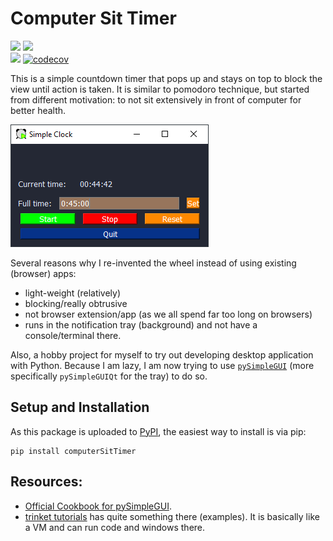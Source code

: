 # Computer Sit Timer
![][python-versions]
![][pypi-badge]\
![][gh-action-test]
[![codecov](https://codecov.io/gh/tjangoW/computerSitTimer/branch/master/graph/badge.svg?token=1DPRMOCYQZ)](https://codecov.io/gh/tjangoW/computerSitTimer)


This is a simple countdown timer that pops up 
and stays on top to block the view until action is taken.
It is similar to pomodoro technique,
but started from different motivation:
to not sit extensively in front of computer for better health.

![](./misc/screenshot.png)

Several reasons why I re-invented the wheel instead of using existing (browser) apps:
- light-weight (relatively)
- blocking/really obtrusive
- not browser extension/app (as we all spend far too long on browsers)
- runs in the notification tray (background) and not have a console/terminal there.

Also, a hobby project for myself to try out developing desktop application with Python.
Because I am lazy, I am now trying to use [`pySimpleGUI`]
(more specifically `pySimpleGUIQt` for the tray)
to do so.

## Setup and Installation
As this package is uploaded to [PyPI], the easiest way to install is via pip:
```
pip install computerSitTimer
```


## Resources:
 - [Official Cookbook for pySimpleGUI](https://pysimplegui.readthedocs.io/en/latest/cookbook/).
 - [trinket tutorials](https://pysimplegui.trinket.io/demo-programs#/demo-programs/multi-threaded-work)
   has quite something there (examples).
   It is basically like a VM and can run code and windows there.
   
<!-- Links -->
[PyPI]: https://pypi.org/project/computerSitTimer/
[`pySimpleGUI`]: https://pysimplegui.readthedocs.io/
[pypi-badge]: https://badge.fury.io/py/computerSitTimer.svg
[gh-action-test]: https://github.com/tjangoW/computerSitTimer/actions/workflows/ci-matrix-testsuite.yml/badge.svg
[python-versions]: https://shields.io/pypi/pyversions/computersittimer.svg?logo=python&logoColor=FBE072
